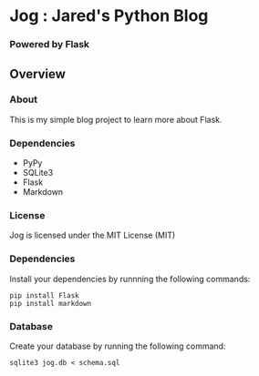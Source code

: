 # Jog : Jared's Python Blog
### Powered by Flask

## Overview
### About
This is my simple blog project to learn more about Flask.

### Dependencies
 * PyPy
 * SQLite3
 * Flask
 * Markdown

### License
Jog is licensed under the MIT License (MIT)

### Dependencies
Install your dependencies by runnning the following commands:

    pip install Flask
    pip install markdown

### Database
Create your database by running the following command:

    sqlite3 jog.db < schema.sql
